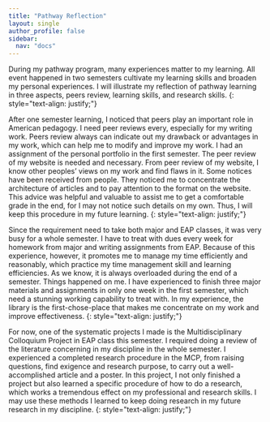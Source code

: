 ```yaml
---
title: "Pathway Reflection"
layout: single
author_profile: false
sidebar:
  nav: "docs"
---
```


During my pathway program, many experiences matter to my learning. All event happened in two semesters cultivate my learning skills and broaden my personal experiences. I will illustrate my reflection of pathway learning in three aspects, peers review, learning skills, and research skills.
{: style="text-align: justify;"}

After one semester learning, I noticed that peers play an important role in American pedagogy. I need peer reviews every, especially for my writing work. Peers review always can indicate out my drawback or advantages in my work, which can help me to modify and improve my work. I had an assignment of the personal portfolio in the first semester. The peer review of my website is needed and necessary. From peer review of my website, I know other peoples’ views on my work and find flaws in it. Some notices have been received from people. They noticed me to concentrate the architecture of articles and to pay attention to the format on the website. This advice was helpful and valuable to assist me to get a comfortable grade in the end, for I may not notice such details on my own. Thus, I will keep this procedure in my future learning.
{: style="text-align: justify;"}

Since the requirement need to take both major and EAP classes, it was very busy for a whole semester. I have to treat with dues every week for homework from major and writing assignments from EAP. Because of this experience, however, it promotes me to manage my time efficiently and reasonably, which practice my time management skill and learning efficiencies. As we know, it is always overloaded during the end of a semester. Things happened on me. I have experienced to finish three major materials and assignments in only one week in the first semester, which need a stunning working capability to treat with. In my experience, the library is the first-chose-place that makes me concentrate on my work and improve effectiveness.
{: style="text-align: justify;"}

For now, one of the systematic projects I made is the Multidisciplinary Colloquium Project in EAP class this semester. I required doing a review of the literature concerning in my discipline in the whole semester. I experienced a completed research procedure in the MCP, from raising questions, find exigence and research purpose, to carry out a well-accomplished article and a poster. In this project, I not only finished a project but also learned a specific procedure of how to do a research, which works a tremendous effect on my professional and research skills. I may use these methods I learned to keep doing research in my future research in my discipline.
{: style="text-align: justify;"}
